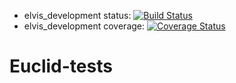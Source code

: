 - elvis_development status: [![Build Status](https://travis-ci.org/sgongar/Euclid-tests.svg?branch=elvis_development)](https://travis-ci.org/sgongar/Euclid-tests)
- elvis_development coverage: [![Coverage Status](https://coveralls.io/repos/github/sgongar/Euclid-tests/badge.svg?branch=master)](https://coveralls.io/github/sgongar/Euclid-tests?branch=master)

# Euclid-tests